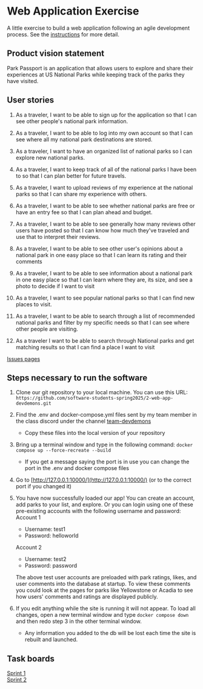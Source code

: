 # Web Application Exercise

A little exercise to build a web application following an agile development process. See the [instructions](instructions.md) for more detail.

## Product vision statement

Park Passport is an application that allows users to explore and share their experiences at US National Parks while keeping track of the parks they have visited.

## User stories

1. As a traveler, I want to be able to sign up for the application so that I can see other people's national park information.

2. As a traveler, I want to be able to log into my own account so that I can see where all my national park destinations are stored.

3. As a traveler, I want to have an organized list of national parks so I can explore new national parks.

4. As a traveler, I want to keep track of all of the national parks I have been to so that I can plan better for future travels.

5. As a traveler, I want to upload reviews of my experience at the national parks so that I can share my experience with others.

6. As a traveler, I want to be able to see whether national parks are free or have an entry fee so that I can plan ahead and budget.

7. As a traveler, I want to be able to see generally how many reviews other users have posted so that I can know how much they've traveled and use that to interpret their reviews.

8. As a traveler, I want to be able to see other user's opinions about a national park in one easy place so that I can learn its rating and their comments

9. As a traveler, I want to be able to see information about a national park in one easy place so that I can learn where they are, its size, and see a photo to decide if I want to visit

10. As a traveler, I want to see popular national parks so that I can find new places to visit.

11. As a traveler, I want to be able to search through a list of recommended national parks and filter by my specific needs so that I can see where other people are visiting.

12. As a traveler I want to be able to search through National parks and get matching results so that I can find a place I want to visit

[Issues pages](https://github.com/software-students-spring2025/2-web-app-devdemons/issues)

## Steps necessary to run the software

1. Clone our git repository to your local machine. You can use this URL: `https://github.com/software-students-spring2025/2-web-app-devdemons.git`

2. Find the .env and docker-compose.yml files sent by my team member in the class discord under the channel [team-devdemons](https://discord.com/channels/1198812317274615830/1342293481808199750)

   - Copy these files into the local version of your repository

3. Bring up a terminal window and type in the following command: `docker compose up --force-recreate --build`

   - If you get a message saying the port is in use you can change the port in the .env and docker compose files

4. Go to [http://127.0.0.1:10000/](http://127.0.0.1:10000/) (or to the correct port if you changed it)

5. You have now successfully loaded our app! You can create an account, add parks to your list, and explore. Or you can login using one of these pre-existing accounts with the following username and password:
   Account 1

   - Username: test1
   - Password: helloworld

   Account 2

   - Username: test2
   - Password: password

   The above test user accounts are preloaded with park ratings, likes, and user comments into the database at startup. To view these comments you could look at the pages for parks like Yellowstone or Acadia to see how users' comments and ratings are displayed publicly.

6. If you edit anything while the site is running it will not appear. To load all changes, open a new terminal window and type `docker compose down` and then redo step 3 in the other terminal window.
   - Any information you added to the db will be lost each time the site is rebuilt and launched.

## Task boards

[Sprint 1](https://github.com/orgs/software-students-spring2025/projects/27/views/1) \
[Sprint 2](https://github.com/orgs/software-students-spring2025/projects/72/views/1?filterQuery=)
